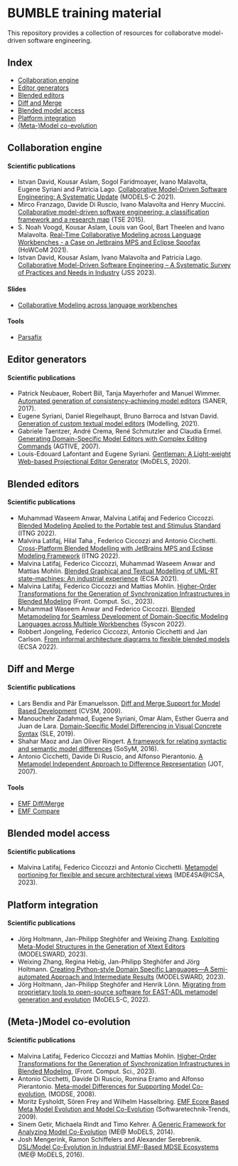 # BUMBLE training material 

This repository provides a collection of resources for collaboratve model-driven software engineering.  

## Index

* [Collaboration engine](#collaboration-engine)
* [Editor generators](#editor-generators)
* [Blended editors](#blended-editors)
* [Diff and Merge](#diff-and-merge)
* [Blended model access](#blended-model-access)
* [Platform integration](#platform-integration)
* [(Meta-)Model co-evolution](#model-coevolution)


## Collaboration engine



#### Scientific publications

* Istvan David, Kousar Aslam, Sogol Faridmoayer, Ivano Malavolta, Eugene Syriani and Patricia Lago. [Collaborative Model-Driven Software Engineering: A Systematic Update](http://www.ivanomalavolta.com/files/papers/MODELS_2021.pdf) (MODELS-C 2021).
* Mirco Franzago, Davide Di Ruscio, Ivano Malavolta and Henry Muccini. [Collaborative model-driven software engineering: a classification framework and a research map](http://people.disim.univaq.it/mirco.franzago/collaborativeMDSE/papers/collaborativeMDSE_TSE_accepted.pdf) (TSE 2015).
* S. Noah Voogd, Kousar Aslam, Louis van Gool, Bart Theelen and Ivano Malavolta. [Real-Time Collaborative Modeling across Language Workbenches - a Case on Jetbrains MPS and Eclipse Spoofax](https://www.ivanomalavolta.com/files/papers/HoWCoM_2021.pdf) (HoWCoM 2021).
* Istvan David, Kousar Aslam, Ivano Malavolta and Patricia Lago. [Collaborative Model-Driven Software Engineering – A Systematic Survey of Practices and Needs in Industry](http://www.ivanomalavolta.com/files/papers/JSS_2023_MDE.pdf) (JSS 2023). 

#### Slides

* [Collaborative Modeling across language workbenches](https://howcom2021.github.io/presentations/parsafix.pdf)

#### Tools
 * [Parsafix](https://github.com/blended-modeling/parsafix)


## Editor generators

#### Scientific publications

* Patrick Neubauer, Robert Bill, Tanja Mayerhofer and Manuel Wimmer. [Automated generation of consistency-achieving model editors](https://csdl-downloads.ieeecomputer.org/proceedings/saner/2017/5501/00/07884615.pdf?Expires=1680186675&Policy=eyJTdGF0ZW1lbnQiOlt7IlJlc291cmNlIjoiaHR0cHM6Ly9jc2RsLWRvd25sb2Fkcy5pZWVlY29tcHV0ZXIub3JnL3Byb2NlZWRpbmdzL3NhbmVyLzIwMTcvNTUwMS8wMC8wNzg4NDYxNS5wZGYiLCJDb25kaXRpb24iOnsiRGF0ZUxlc3NUaGFuIjp7IkFXUzpFcG9jaFRpbWUiOjE2ODAxODY2NzV9fX1dfQ__&Signature=qAneOXP1eemTOxLyQL~vmUTMA2NyS3gUSHz7uzgGHHx-SsnBIuOmPUMbULcgp34zWzu8mye6XxXvtbZPuyHHGPLLk0oxwOiR0QQ6r2t88O9bBcU~XDheZd3w9LG7EBnFwjVZf08uRKZQ818mRrS9q~Blxgeq23NApXtio2rjTQWfl~V5cuGwIPC5TlIPn0-BkIhDC~~TJUwciiMOjaywM2nudbE6P4F~wo55JTZq~kDQrMyyhH65V74Z-wN09tgVYQ4wmu~CrMxtaR8FXOo9QyaFEuAT5TLSjEPUE7iDluju9hBUXFGtJc5FK38UFZkm~vHQWN06EtVHae84Qqimaw__&Key-Pair-Id=K12PMWTCQBDMDT) (SANER, 2017). 
* Eugene Syriani, Daniel Riegelhaupt, Bruno Barroca and Istvan David. [Generation of custom textual model editors](https://www.mdpi.com/2673-3951/2/4/32) (Modelling, 2021).
* Gabriele Taentzer, André Crema, René Schmutzler and Claudia Ermel. [Generating Domain-Specific Model Editors with Complex Editing Commands](https://www.user.tu-berlin.de/lieske/tfs/publikationen/Papers07/TCSE07.pdf) (AGTIVE, 2007).
* Louis-Edouard Lafontant and Eugene Syriani. [Gentleman: A Light-weight Web-based Projectional Editor Generator](https://dl.acm.org/doi/pdf/10.1145/3417990.3421998?casa_token=ia4Sl-EKhu8AAAAA:OYDJ5j9rFoGihMsp-1Aqj0sqECqn8jeONWg8-h9N8ryL7--IJqoWiIRsEgLjv4RLfAI2ejA_JQhQrg) (MoDELS, 2020).


## Blended editors

#### Scientific publications

* Muhammad Waseem Anwar, Malvina Latifaj and Federico Ciccozzi. [Blended Modeling Applied to the Portable test and Stimulus Standard](https://link.springer.com/chapter/10.1007/978-3-030-97652-1_6) (ITNG 2022).
* Malvina Latifaj, Hilal Taha , Federico Ciccozzi and Antonio Cicchetti. [Cross-Platform Blended Modelling with JetBrains MPS and Eclipse Modeling Framework](https://link.springer.com/chapter/10.1007/978-3-030-97652-1_1) (ITNG 2022). 
* Malvina Latifaj, Federico Ciccozzi, Muhammad Waseem Anwar and Mattias Mohlin. [Blended Graphical and Textual Modelling of UML-RT state-machines: An industrial experience](https://dl.acm.org/doi/abs/10.1007/978-3-031-15116-3_2) (ECSA 2021). 
* Malvina Latifaj, Federico Ciccozzi and Mattias Mohlin. [Higher-Order Transformations for the Generation of Synchronization Infrastructures in Blended Modeling](https://www.frontiersin.org/articles/10.3389/fcomp.2022.1008062/full) (Front. Comput. Sci., 2023). 
* Muhammad Waseem Anwar and Federico Ciccozzi. [Blended Metamodeling for Seamless Development of Domain-Specific Modeling Languages across Multiple Workbenches](https://ieeexplore.ieee.org/document/9773924) (Syscon 2022). 
* Robbert Jongeling, Federico Ciccozzi, Antonio Cicchetti and Jan Carlson. [From informal architecture diagrams to flexible blended models](https://dl.acm.org/doi/abs/10.1007/978-3-031-16697-6_10) (ECSA 2022).
 
 

## Diff and Merge 

#### Scientific publications

* Lars Bendix and Pär Emanuelsson. [Diff and Merge Support for Model Based Development](https://dl.acm.org/doi/pdf/10.1145/1370152.1370161?casa_token=TFNLYroZqsQAAAAA:McPlmT1-G1X-u_mI0xR4Th7ogAkg9HYP1x5rE7fo3_nQiutmfLJ_BEDGK2qzkPRlnQtlWXsIPDzfAw) (CVSM, 2009).
* Manouchehr Zadahmad, Eugene Syriani, Omar Alam, Esther Guerra and Juan de Lara. [Domain-Specific Model Differencing in Visual Concrete Syntax](https://dl.acm.org/doi/pdf/10.1145/3357766.3359537casa_token=PrDbaamz_nYAAAAA:SZXHIXltz2aDLGnRLaVfAN3YWdh9EeL7cX9IZQI9MNKIDc2aUBqHjgI6AnW-J6Zraoh-fNQpBbwj9A) (SLE, 2019). 
* Shahar Maoz and Jan Oliver Ringert. [A framework for relating syntactic and semantic model differences](https://link.springer.com/article/10.1007/s10270-016-0552-y) (SoSyM, 2016).
* Antonio Cicchetti, Davide Di Ruscio, and Alfonso Pierantonio. [A Metamodel Independent Approach to Difference Representation](https://citeseerx.ist.psu.edu/document?repid=rep1&type=pdf&doi=7310529bdf40e1f60c8673d23e399e811f94cc66) (JOT, 2007).

#### Tools
 
 * [EMF Diff/Merge](https://wiki.eclipse.org/EMF_DiffMerge)
 * [EMF Compare](https://www.eclipse.org/emf/compare)

## Blended model access

#### Scientific publications

* Malvina Latifaj, Federico Ciccozzi and Antonio Cicchetti. [Metamodel portioning for flexible and secure architectural views](https://www.es.mdu.se/publications/6627-Metamodel_portioning_for_flexible_and_secure_architectural_views) (MDE4SA@ICSA, 2023). 


## Platform integration

#### Scientific publications

* Jörg Holtmann, Jan-Philipp Steghöfer and Weixing Zhang. [Exploiting Meta-Model Structures in the Generation of Xtext Editors](https://www.scitepress.org/Link.aspx?doi=10.5220/0011745900003402) (MODELSWARD, 2023).
* Weixing Zhang, Regina Hebig, Jan-Philipp Steghöfer and Jörg Holtmann. [Creating Python-style Domain Specific Languages—A Semi-automated Approach and Intermediate Results](https://www.scitepress.org/Link.aspx?doi=10.5220/0011744900003402) (MODELSWARD, 2023).
* Jörg Holtmann, Jan-Philipp Steghöfer and Henrik Lönn. [Migrating from proprietary tools to open-source software for EAST-ADL metamodel generation and evolution](https://dl.acm.org/doi/pdf/10.1145/3550356.3559084) (MoDELS-C, 2022).

## (Meta-)Model co-evolution

#### Scientific publications

* Malvina Latifaj, Federico Ciccozzi and Mattias Mohlin. [Higher-Order Transformations for the Generation of Synchronization Infrastructures in Blended Modeling](https://www.frontiersin.org/articles/10.3389/fcomp.2022.1008062/full), (Front. Comput. Sci., 2023). 
 * Antonio Cicchetti, Davide Di Ruscio, Romina Eramo and Alfonso Pierantonio. [Meta-model Differences for Supporting Model Co-evolution](https://d1wqtxts1xzle7.cloudfront.net/30769317/MODSE08-libre.pdf?1392080798=&response-content-disposition=inline%3B+filename%3DMeta_model_differences_for_supporting_mo.pdf&Expires=1680186971&Signature=QO9m1G~I47SZjMqcfo9dpzv9UrkTGSQXR~n2tImduO3L4ax2UOKLA7fFexEsF0T0bFMrXe7Yve39GQUm9WmVNMUMWoQpf6mSZmWGolJaK7u7soKOqYop8PefD4l-msxSlCvr9KyAoAfOqs5MZ6vJ-H~bjcArC2OX2w3KWpjEKGCHIYfEDzo4ez55Iw4~-ERYmlwRM3xws8vdhLPRe92KsZDL29f3uDLSZhj67AATyS8H2aRyz2PDpbF1aZvOmyJPiR9rf~HH1EmmZdXhIbejnIBIBYgVi~IbBRP7KiLZmRN70p98OBjF2LDA84h~znPIhp1bqp4eYCpXUttfT4kuhA__&Key-Pair-Id=APKAJLOHF5GGSLRBV4ZA), (MODSE, 2008).
* Moritz Eysholdt, Sören Frey and Wilhelm Hasselbring. [EMF Ecore Based Meta Model Evolution and Model Co-Evolution](https://oceanrep.geomar.de/id/eprint/14464/1/WSR2009Eysholdt.pdf) (Softwaretechnik-Trends, 2009).
* Sinem Getir, Michaela Rindt and Timo Kehrer. [A Generic Framework for Analyzing Model Co-Evolution](https://citeseerx.ist.psu.edu/document?repid=rep1&type=pdf&doi=50839ca8a4316a697eb7cc6ee8b778bd388a79ed) (ME@ MoDELS, 2014).
* Josh Mengerink, Ramon Schiffelers and Alexander Serebrenik. [DSL/Model Co-Evolution in Industrial EMF-Based MDSE Ecosystems](https://www.win.tue.nl/~aserebre/ME2016.pdf) (ME@ MoDELS, 2016). 
